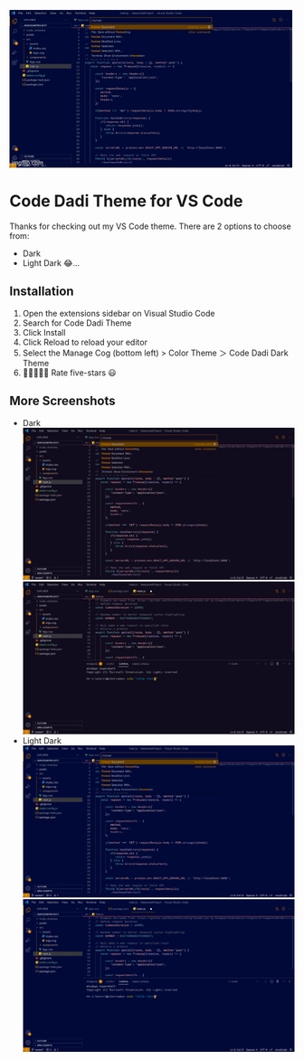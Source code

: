 [![Code Dadi Theme Demo](https://github.com/4rexdadi/code-dadi-dark/blob/main/img/themes.gif?raw=true)](https://marketplace.visualstudio.com/items?itemName=CodeDadi.code-dadi-dark)

# Code Dadi Theme for VS Code

Thanks for checking out my VS Code theme. There are 2 options to choose from:

- Dark
- Light Dark 😂...

## Installation

1. Open the extensions sidebar on Visual Studio Code
1. Search for Code Dadi Theme
1. Click Install
1. Click Reload to reload your editor
1. Select the Manage Cog (bottom left) > Color Theme ＞ Code Dadi Dark Theme
1. 🌟🌟🌟🌟🌟 Rate five-stars 😃

## More Screenshots

- Dark
  ![Code Dadi Theme Demo](https://github.com/4rexdadi/code-dadi-dark/blob/main/img/ss3.jpeg?raw=true)
  ![Code Dadi Theme Demo](https://github.com/4rexdadi/code-dadi-dark/blob/main/img/ss4.jpeg?raw=true)
- Light Dark
  ![Code Dadi Theme Demo](https://github.com/4rexdadi/code-dadi-dark/blob/main/img/ss1.jpeg?raw=true)
  ![Code Dadi Theme Demo](https://github.com/4rexdadi/code-dadi-dark/blob/main/img/ss2.jpeg?raw=true)
